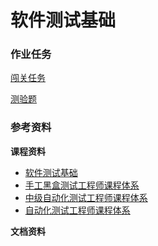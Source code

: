 # 软件测试基础

### 作业任务

[闯关任务](./papers/task.md)

[测验题](papers/test.md)

### 参考资料

**课程资料**

- [软件测试基础](http://www.edu2act.cn/course/ruan-jian-ce-shi-ji-chu/rjcsfzs/?fromsystem=ruan-jian-ce-shi-gong-cheng-shi)
- [手工黑盒测试工程师课程体系](http://edu.51cto.com/topic/1025.html)
- [中级自动化测试工程师课程体系](http://edu.51cto.com/topic/1070.html)
- [自动化测试工程师课程体系](http://edu.51cto.com/topic/1024.html)

**文档资料**

